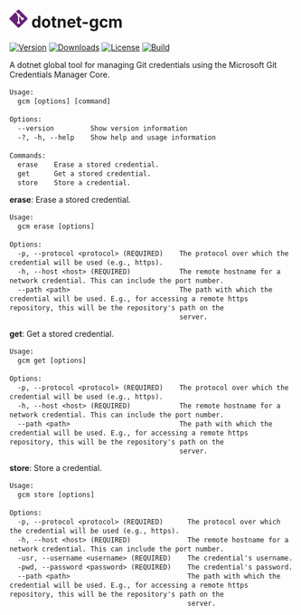 ![Icon](icon.png) dotnet-gcm
============

[![Version](https://img.shields.io/nuget/v/dotnet-gcm.svg?color=royalblue)](https://www.nuget.org/packages/dotnet-gcm)
[![Downloads](https://img.shields.io/nuget/dt/dotnet-gcm.svg?color=green)](https://www.nuget.org/packages/dotnet-gcm)
[![License](https://img.shields.io/github/license/kzu/dotnet-gcm.svg?color=blue)](https://github.com//kzu/dotnet-gcm/blob/main/LICENSE)
[![Build](https://github.com/kzu/dotnet-gcm/workflows/build/badge.svg?branch=main)](https://github.com/kzu/dotnet-gcm/actions)

A dotnet global tool for managing Git credentials using the Microsoft Git Credentials Manager Core.

```
Usage:
  gcm [options] [command]

Options:
  --version         Show version information
  -?, -h, --help    Show help and usage information

Commands:
  erase    Erase a stored credential.
  get      Get a stored credential.
  store    Store a credential.
```

**erase**: Erase a stored credential.

```
Usage:
  gcm erase [options]

Options:
  -p, --protocol <protocol> (REQUIRED)    The protocol over which the credential will be used (e.g., https).
  -h, --host <host> (REQUIRED)            The remote hostname for a network credential. This can include the port number.
  --path <path>                           The path with which the credential will be used. E.g., for accessing a remote https repository, this will be the repository's path on the
                                          server.
```

**get**: Get a stored credential.

```
Usage:
  gcm get [options]

Options:
  -p, --protocol <protocol> (REQUIRED)    The protocol over which the credential will be used (e.g., https).
  -h, --host <host> (REQUIRED)            The remote hostname for a network credential. This can include the port number.
  --path <path>                           The path with which the credential will be used. E.g., for accessing a remote https repository, this will be the repository's path on the
                                          server.
```

**store**: Store a credential.

```
Usage:
  gcm store [options]

Options:
  -p, --protocol <protocol> (REQUIRED)      The protocol over which the credential will be used (e.g., https).
  -h, --host <host> (REQUIRED)              The remote hostname for a network credential. This can include the port number.
  -usr, --username <username> (REQUIRED)    The credential's username.
  -pwd, --password <password> (REQUIRED)    The credential's password.
  --path <path>                             The path with which the credential will be used. E.g., for accessing a remote https repository, this will be the repository's path on the
                                            server.
```
